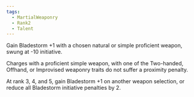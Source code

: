 ```yaml
---
tags:
  - MartialWeaponry
  - Rank2
  - Talent
---
```

Gain Bladestorm +1 with a chosen natural or simple proficient weapon, swung at -10 initiative.

Charges with a proficient simple weapon, with one of the Two-handed, Offhand, or Improvised weaponry traits do not suffer a proximity penalty.

At rank 3, 4, and 5, gain Bladestorm +1 on another weapon selection, or reduce all Bladestorm initiative penalties by 2.